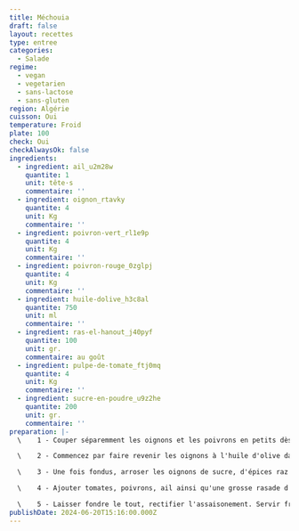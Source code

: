 ```yaml
---
title: Méchouia
draft: false
layout: recettes
type: entree
categories:
  - Salade
regime:
  - vegan
  - vegetarien
  - sans-lactose
  - sans-gluten
region: Algérie
cuisson: Oui
temperature: Froid
plate: 100
check: Oui
checkAlwaysOk: false
ingredients:
  - ingredient: ail_u2m28w
    quantite: 1
    unit: tête·s
    commentaire: ''
  - ingredient: oignon_rtavky
    quantite: 4
    unit: Kg
    commentaire: ''
  - ingredient: poivron-vert_rl1e9p
    quantite: 4
    unit: Kg
    commentaire: ''
  - ingredient: poivron-rouge_0zglpj
    quantite: 4
    unit: Kg
    commentaire: ''
  - ingredient: huile-dolive_h3c8al
    quantite: 750
    unit: ml
    commentaire: ''
  - ingredient: ras-el-hanout_j40pyf
    quantite: 100
    unit: gr.
    commentaire: au goût
  - ingredient: pulpe-de-tomate_ftj0mq
    quantite: 4
    unit: Kg
    commentaire: ''
  - ingredient: sucre-en-poudre_u9z2he
    quantite: 200
    unit: gr.
    commentaire: ''
preparation: |-
  \    1 - Couper séparemment les oignons et les poivrons en petits dès. Hacher l'ail grossièrement.

  \    2 - Commencez par faire revenir les oignons à l'huile d'olive dans un grand wok.

  \    3 - Une fois fondus, arroser les oignons de sucre, d'épices raz el hanout et de poivre. Laissez tranquillement caraméliser.

  \    4 - Ajouter tomates, poivrons, ail ainsi qu'une grosse rasade d'huile. Saler.

  \    5 - Laisser fondre le tout, rectifier l'assaisonement. Servir froid.
publishDate: 2024-06-20T15:16:00.000Z
---
```

